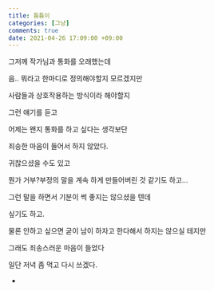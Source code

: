 ```yaml
---
title: 틈틈이
categories: [그냥]
comments: true
date: 2021-04-26 17:09:00 +09:00
---
```


그저께 작가님과 통화를 오래했는데

음.. 뭐라고 한마디로 정의해야할지 모르겠지만

사람들과 상호작용하는 방식이라 해야할지

그런 얘기를 듣고

어제는 왠지 통화를 하고 싶다는 생각보단

죄송한 마음이 들어서 하지 않았다.

귀찮으셨을 수도 있고

뭔가 거부?부정의 말을 계속 하게 만들어버린 것 같기도 하고...

그런 말을 하면서 기분이 썩 좋지는 않으셨을 텐데

싶기도 하고.

물론 안하고 싶으면 굳이 남이 하자고 한다해서 하지는 않으실 테지만

그래도 죄송스러운 마음이 들었다

일단 저녁 좀 먹고 다시 쓰겠다.

-
